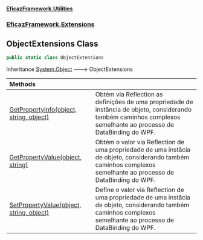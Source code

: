 #### [EficazFramework.Utilities](EficazFramework_Utilities.md 'EficazFramework.Utilities')
### [EficazFramework.Extensions](EficazFramework_Utilities.md#EficazFramework_Extensions 'EficazFramework.Extensions')
## ObjectExtensions Class
```csharp
public static class ObjectExtensions
```

Inheritance [System.Object](https://docs.microsoft.com/en-us/dotnet/api/System.Object 'System.Object') &#129106; ObjectExtensions  

| Methods | |
| :--- | :--- |
| [GetPropertyInfo(object, string, object)](ObjectExtensions_GetPropertyInfo(object_string_object).md 'EficazFramework.Extensions.ObjectExtensions.GetPropertyInfo(object, string, object)') | Obtém via Reflection as definições de uma propriedade de instância de objeto, considerando também caminhos complexos<br/>semelhante ao processo de DataBinding do WPF.<br/> |
| [GetPropertyValue(object, string)](ObjectExtensions_GetPropertyValue(object_string).md 'EficazFramework.Extensions.ObjectExtensions.GetPropertyValue(object, string)') | Obtém o valor via Reflection de uma propriedade de uma instâcia de objeto, considerando também caminhos complexos<br/>semelhante ao processo de DataBinding do WPF.<br/> |
| [SetPropertyValue(object, string, object)](ObjectExtensions_SetPropertyValue(object_string_object).md 'EficazFramework.Extensions.ObjectExtensions.SetPropertyValue(object, string, object)') | Define o valor via Reflection de uma propriedade de uma instâcia de objeto, considerando também caminhos complexos<br/>semelhante ao processo de DataBinding do WPF.<br/> |
